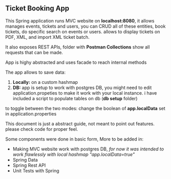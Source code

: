 ## Ticket Booking App

This Spring application runs MVC website on **localhost:8080**, it allows manages events, tickets and users, you can CRUD all of these entities, book tickets, do specific search on events or users. allows to display tickets on PDF, XML, and import XML ticket batch.

It also exposes REST APIs, folder with **Postman Collections** show all requests that can be made.

App is highy abstracted and uses facade to reach internal methods

The app allows to save data:
1. **Locally:** on a custom hashmap
2. **DB:** app is setup to work with postgres DB, you might need to edit application.propeties to make it work with your local instance. i have included a script to populate tables on db (**db setup** folder)

to toggle between the two modes:
change the boolean of **app.localData** set in application.properties

This document is just a abstract guide, not meant to point out features. please check code for proper feel.

Some components were done in basic form, More to be added in:
- Making MVC website work with postgres DB, *for now it was intended to work flawlessly with local hashmap "app.localData=true"*
- Spring Data 
- Spring Rest API
- Unit Tests with Spring 
